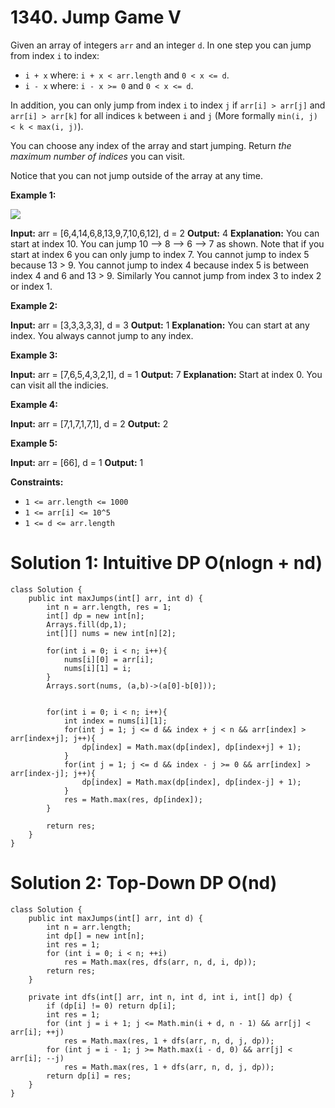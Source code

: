 # 1340. Jump Game V
Given an array of integers  `arr`  and an integer  `d`. In one step you can jump from index  `i`  to index:

-   `i + x`  where: `i + x < arr.length`  and  `0 < x <= d`.
-   `i - x`  where: `i - x >= 0`  and  `0 < x <= d`.

In addition, you can only jump from index  `i`  to index  `j` if  `arr[i] > arr[j]`  and  `arr[i] > arr[k]`  for all indices  `k`  between  `i`  and  `j`  (More formally  `min(i, j) < k < max(i, j)`).

You can choose any index of the array and start jumping. Return  _the maximum number of indices_ you can visit.

Notice that you can not jump outside of the array at any time.

**Example 1:**

![](https://assets.leetcode.com/uploads/2020/01/23/meta-chart.jpeg)

**Input:** arr = [6,4,14,6,8,13,9,7,10,6,12], d = 2
**Output:** 4
**Explanation:** You can start at index 10. You can jump 10 --> 8 --> 6 --> 7 as shown.
Note that if you start at index 6 you can only jump to index 7. You cannot jump to index 5 because 13 > 9. You cannot jump to index 4 because index 5 is between index 4 and 6 and 13 > 9.
Similarly You cannot jump from index 3 to index 2 or index 1.

**Example 2:**

**Input:** arr = [3,3,3,3,3], d = 3
**Output:** 1
**Explanation:** You can start at any index. You always cannot jump to any index.

**Example 3:**

**Input:** arr = [7,6,5,4,3,2,1], d = 1
**Output:** 7
**Explanation:** Start at index 0. You can visit all the indicies. 

**Example 4:**

**Input:** arr = [7,1,7,1,7,1], d = 2
**Output:** 2

**Example 5:**

**Input:** arr = [66], d = 1
**Output:** 1

**Constraints:**

-   `1 <= arr.length <= 1000`
-   `1 <= arr[i] <= 10^5`
-   `1 <= d <= arr.length`

# Solution 1: Intuitive DP O(nlogn + nd)
```
class Solution {
    public int maxJumps(int[] arr, int d) {
        int n = arr.length, res = 1;
        int[] dp = new int[n];
        Arrays.fill(dp,1);
        int[][] nums = new int[n][2];
        
        for(int i = 0; i < n; i++){
            nums[i][0] = arr[i];
            nums[i][1] = i;
        }
        Arrays.sort(nums, (a,b)->(a[0]-b[0]));
        
        
        for(int i = 0; i < n; i++){
            int index = nums[i][1];
            for(int j = 1; j <= d && index + j < n && arr[index] > arr[index+j]; j++){
                dp[index] = Math.max(dp[index], dp[index+j] + 1);
            }
            for(int j = 1; j <= d && index - j >= 0 && arr[index] > arr[index-j]; j++){
                dp[index] = Math.max(dp[index], dp[index-j] + 1);
            }
            res = Math.max(res, dp[index]);
        }
        
        return res;
    }
}
```

# Solution 2: Top-Down DP O(nd)
```
class Solution {
    public int maxJumps(int[] arr, int d) {
        int n = arr.length;
        int dp[] = new int[n];
        int res = 1;
        for (int i = 0; i < n; ++i)
            res = Math.max(res, dfs(arr, n, d, i, dp));
        return res;
    }

    private int dfs(int[] arr, int n, int d, int i, int[] dp) {
        if (dp[i] != 0) return dp[i];
        int res = 1;
        for (int j = i + 1; j <= Math.min(i + d, n - 1) && arr[j] < arr[i]; ++j)
            res = Math.max(res, 1 + dfs(arr, n, d, j, dp));
        for (int j = i - 1; j >= Math.max(i - d, 0) && arr[j] < arr[i]; --j)
            res = Math.max(res, 1 + dfs(arr, n, d, j, dp));
        return dp[i] = res;
    }
}
```
